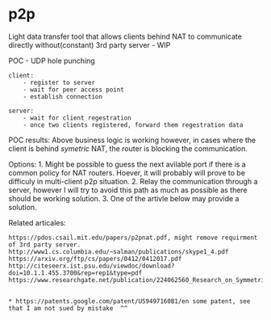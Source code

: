 # p2p
Light data transfer tool that allows clients behind NAT to communicate directly without(constant) 3rd party server - WIP


POC  - UDP hole punching

    client:
        - register to server
        - wait for peer access point
        - establish connection

    server:
        - wait for client regestration
        - once two clients registered, forward them regestration data


POC results:
    Above business logic is working however, in cases where the client is behind *symetric* NAT,
    the router is blocking the communication.

Options:
    1. Might be possible to guess the next avilable port if there is a common policy for NAT routers.
    Hoever, it will probably will prove to be difficuly in multi-client p2p situation.
    2. Relay the communication through a server, however I will try to avoid this path as much as possible as there should be working solution.
    3. One of the artivle below may provide a solution.





Related articales:

    https://pdos.csail.mit.edu/papers/p2pnat.pdf, might remove requirment of 3rd party server.
    http://www1.cs.columbia.edu/~salman/publications/skype1_4.pdf
    https://arxiv.org/ftp/cs/papers/0412/0412017.pdf
    http://citeseerx.ist.psu.edu/viewdoc/download?doi=10.1.1.455.3700&rep=rep1&type=pdf
    https://www.researchgate.net/publication/224062560_Research_on_Symmetric_NAT_Traversal_in_P2P_applications


    * https://patents.google.com/patent/US9497160B1/en some patent, see that I am not sued by mistake  ^^
